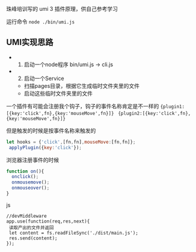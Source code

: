 珠峰培训写的 umi 3 插件原理，供自己参考学习

运行命令
`node ./bin/umi.js`

## UMI实现思路
- 1. 启动一个node程序 bin/umi.js -> cli.js
- 2. 启动一个Service 
  - 扫描pages目录，根据它生成临时文件夹里的文件
  - 启动这些临时文件夹里的文件


 一个插件有可能会注册我个钩子，钩子的事件名称肯定是不一样的 
`{plugin1:[{key:'click',fn},{key:'mouseMove',fn}]} `
`{plugin2:[{key:'click',fn},{key:'mouseMove',fn}]}`
 
 但是触发的时候是按事件名称来触发的
```js
let hooks = {'click',[fn,fn],mouseMove:[fn,fn]};
 applyPlugin({key:'click'});
```
 
 浏览器注册事件的时候
 ```js
 function on(){
   onclick();
   onmousemove();
   onmouseover();
 }
 ```
 js
 ```
//devMiddleware
app.use(function(req,res,next){
  读取产出的文件并返回
  let content = fs.readFileSync('./dist/main.js');
  res.send(content);
});
```